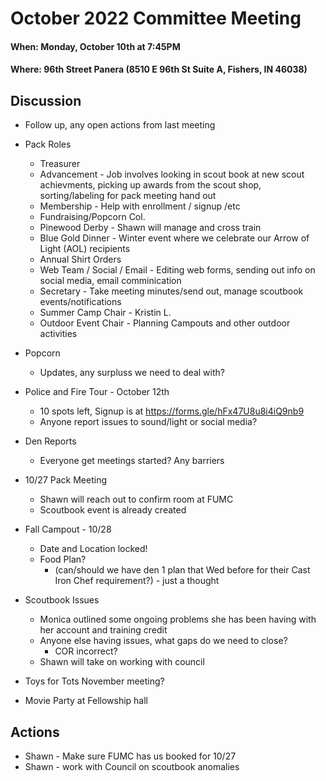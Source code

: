 # October 2022 Committee Meeting

#### When: Monday, October 10th at 7:45PM
#### Where: 96th Street Panera (8510 E 96th St Suite A, Fishers, IN 46038)


## Discussion
* Follow up, any open actions from last meeting

* Pack Roles
    * Treasurer
    * Advancement - Job involves looking in scout book at new scout achievments, picking up awards from the scout shop, sorting/labeling for pack meeting hand out
    * Membership - Help with enrollment / signup /etc
    * Fundraising/Popcorn Col.
    * Pinewood Derby - Shawn will manage and cross train 
    * Blue Gold Dinner - Winter event where we celebrate our Arrow of Light (AOL) recipients
    * Annual Shirt Orders
    * Web Team / Social / Email - Editing web forms, sending out info on social media, email comminication
    * Secretary - Take meeting minutes/send out, manage scoutbook events/notifications
    * Summer Camp Chair - Kristin L.
    * Outdoor Event Chair - Planning Campouts and other outdoor activities

* Popcorn
  * Updates, any surpluss we need to deal with?
  
* Police and Fire Tour - October 12th
  * 10 spots left, Signup is at https://forms.gle/hFx47U8u8i4iQ9nb9
  * Anyone report issues to sound/light or social media? 

* Den Reports
  * Everyone get meetings started? Any barriers

* 10/27 Pack Meeting
  * Shawn will reach out to confirm room at FUMC
  * Scoutbook event is already created

* Fall Campout - 10/28
  * Date and Location locked!
  * Food Plan?
    * (can/should we have den 1 plan that Wed before for their Cast Iron Chef requirement?) - just a thought

* Scoutbook Issues
  * Monica outlined some ongoing problems she has been having with her account and training credit
  * Anyone else having issues, what gaps do we need to close?
    * COR incorrect? 
  * Shawn will take on working with council

* Toys for Tots November meeting?

* Movie Party at Fellowship hall

## Actions
* Shawn - Make sure FUMC has us booked for 10/27
* Shawn - work with Council on scoutbook anomalies
